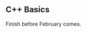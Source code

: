 ## C++ Basics

Finish before February comes. 

<!-- ## Roadmap

| Status | Milestone                                                                                             |    ETA     |
| :----: | :---------------------------------------------------------------------------------------------------- | :--------: |
| 🚀 | **-** | TBD |
| 🚀 | **-**              | TBD |
| 🚀 | **-**              | TBD | -->
